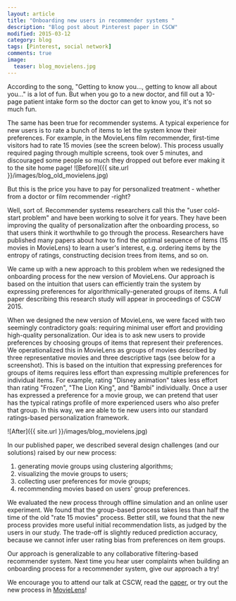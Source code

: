 ```yaml
---
layout: article
title: "Onboarding new users in recommender systems "
description: "Blog post about Pinterest paper in CSCW"
modified: 2015-03-12
category: blog
tags: [Pinterest, social network]
comments: true  
image:
  teaser: blog_movielens.jpg
---
```


According to the song, "Getting to know you..., getting to know all about you..." is a lot of fun. But when you go to a new doctor, and fill out a 10-page patient intake form so the doctor can get to know you, it's not so much fun.

The same has been true for recommender systems. A typical experience for new users is to rate a bunch of items to let the system know their preferences. For example, in the MovieLens film recommender, first-time visitors had to rate 15 movies (see the screen below). This process usually required paging through multiple screens, took over 5 minutes, and discouraged some people so much they dropped out before ever making it to the site home page!
![Before]({{ site.url }}/images/blog_old_movielens.jpg)

But this is the price you have to pay for personalized treatment - whether from a doctor or film recommender -right?

Well, sort of. Recommender systems researchers call this the "user cold-start problem" and have been working to solve it for years. They have been improving the quality of personalization after the onboarding process, so that users think it worthwhile to go through the process. Researchers have published many papers about how to find the optimal sequence of items (15 movies in MovieLens) to learn a user's interest, e.g. ordering items by the entropy of ratings, constructing decision trees from items, and so on.

We came up with a new approach to this problem when we redesigned the onboarding process for the new version of MovieLens. Our approach is based on the intuition that users can efficiently train the system by expressing preferences for algorithmically-generated groups of items. A full paper describing this research study will appear in proceedings of CSCW 2015.

When we designed the new version of MovieLens, we were faced with two seemingly contradictory goals: requiring minimal user effort and providing high-quality personalization. Our idea is to ask new users to provide preferences by choosing groups of items that represent their preferences. We operationalized this in MovieLens as groups of movies described by three representative movies and three descriptive tags (see below for a screenshot). This is based on the intuition that expressing preferences for groups of items requires less effort than expressing multiple preferences for individual items. For example, rating "Disney animation" takes less effort than rating "Frozen", "The Lion King", and "Bambi" individually. Once a user has expressed a preference for a movie group, we can pretend that user has the typical ratings profile of more experienced users who also prefer that group. In this way, we are able to tie new users into our standard ratings-based personalization framework.

![After]({{ site.url }}/images/blog_movielens.jpg)

In our published paper, we described several design challenges (and our solutions) raised by our new process:

1. generating movie groups using clustering algorithms;
2. visualizing the movie groups to users;
3. collecting user preferences for movie groups;
4. recommending movies based on users' group preferences.

We evaluated the new process through offline simulation and an online user experiment. We found that the group-based process takes less than half the time of the old "rate 15 movies" process. Better still, we found that the new process provides more useful initial recommendation lists, as judged by the users in our study. The trade-off is slightly reduced prediction accuracy, because we cannot infer user rating bias from preferences on item groups.

Our approach is generalizable to any collaborative filtering-based recommender system. Next time you hear user complaints when building an onboarding process for a recommender system, give our approach a try!

We encourage you to attend our talk at CSCW, read the [paper](http://www-users.cs.umn.edu/~schang/papers/coldstart15.pdf), or try out the new process in [MovieLens](www.movielens.org)!